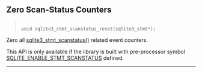 ## Zero Scan\-Status Counters




> ```
> 
> void sqlite3_stmt_scanstatus_reset(sqlite3_stmt*);
> 
> ```



Zero all [sqlite3\_stmt\_scanstatus()](#sqlite3_stmt_scanstatus) related event counters.


This API is only available if the library is built with pre\-processor
symbol [SQLITE\_ENABLE\_STMT\_SCANSTATUS](compile.html#enable_stmt_scanstatus) defined.




---


